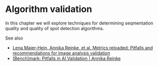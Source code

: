 # Algorithm validation

In this chapter we will explore techniques for determining seqmentation quality and quality of spot detection algorithms.

See also
- [Lena Maier-Hein, Annika Reinke, et al. Metrics reloaded: Pitfalls and recommendations for image analysis validation
](https://arxiv.org/abs/2206.01653)
- [(Bench)mark: Pitfalls in AI Validation | Annika Reinke](https://www.youtube.com/watch?v=HnRcKln5amw)
